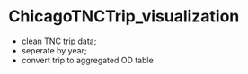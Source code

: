 # ChicagoTNCTrip_visualization

* clean TNC trip data;
* seperate by year;
* convert trip to aggregated OD table
